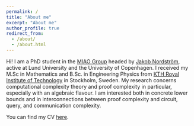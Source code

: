 ```yaml
---
permalink: /
title: "About me"
excerpt: "About me"
author_profile: true
redirect_from: 
  - /about/
  - /about.html
---
```


Hi! I am a PhD student in the <a href="https://jakobnordstrom.github.io/miao-group/">MIAO Group</a> headed by <a href="https://jakobnordstrom.github.io/">Jakob Nordström</a>, active at Lund University and the University of Copenhagen. I received my M.Sc in Mathematics and B.Sc. in Engineering Physics from <a href="https://www.kth.se/en">KTH Royal Institute of Technology</a> in Stockholm, Sweden. My research concerns computational complexity theory and proof complexity in particular, especially with an algebraic flavour. I am interested both in concrete lower bounds and in interconnections between proof complexity and circuit, query, and communication complexity. 

You can find my CV <a href="https://github.com/jonascon/jonascon.github.io/master/files/CV-jonas-conneryd.pdf">here</a>. 
